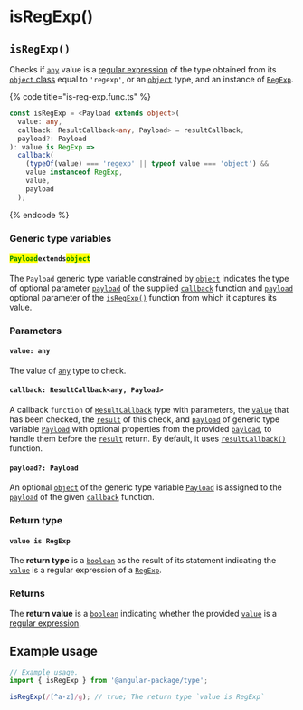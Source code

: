 # isRegExp()

## `isRegExp()`

Checks if [`any`](https://www.typescriptlang.org/docs/handbook/2/everyday-types.html#any) value is a [regular expression](https://developer.mozilla.org/en-US/docs/Web/JavaScript/Guide/Regular\_Expressions) of the type obtained from its [`object` class](https://developer.mozilla.org/en-US/docs/Web/JavaScript/Reference/Global\_Objects/Object/toString#using\_tostring\_to\_detect\_object\_class) equal to `'regexp'`, or an [`object`](https://developer.mozilla.org/en-US/docs/Web/JavaScript/Reference/Global\_Objects/Object) type, and an instance of [`RegExp`](https://developer.mozilla.org/en-US/docs/Web/JavaScript/Reference/Global\_Objects/RegExp).

{% code title="is-reg-exp.func.ts" %}
```typescript
const isRegExp = <Payload extends object>(
  value: any,
  callback: ResultCallback<any, Payload> = resultCallback,
  payload?: Payload
): value is RegExp =>
  callback(
    (typeOf(value) === 'regexp' || typeof value === 'object') &&
    value instanceof RegExp,
    value,
    payload
  );
```
{% endcode %}

### Generic type variables

#### <mark style="color:green;">**`Payload`**</mark>**`extends`**<mark style="color:green;">**`object`**</mark>

The `Payload` generic type variable constrained by [`object`](https://www.typescriptlang.org/docs/handbook/basic-types.html#object) indicates the type of optional parameter [`payload`](../types/resultcallback.md#payload-payload) of the supplied [`callback`](isregexp.md#callback-resultcallback-less-than-any-payload-greater-than) function and [`payload`](isregexp.md#payload-payload) optional parameter of the [`isRegExp()`](isregexp.md#isregexp) function from which it captures its value.

### Parameters

#### `value: any`

The value of [`any`](https://www.typescriptlang.org/docs/handbook/2/everyday-types.html#any) type to check.

#### `callback: ResultCallback<any, Payload>`

A callback `function` of [`ResultCallback`](../types/resultcallback.md) type with parameters, the [`value`](isregexp.md#value-any) that has been checked, the [`result`](../types/resultcallback.md#result-boolean) of this check, and [`payload`](../types/resultcallback.md#payload-payload) of generic type variable [`Payload`](isregexp.md#payloadextendsobject) with optional properties from the provided [`payload`](isregexp.md#payload-payload), to handle them before the [`result`](../types/resultcallback.md#result-boolean) return. By default, it uses [`resultCallback()`](../helper/resultcallback.md) function.

#### `payload?: Payload`

An optional [`object`](https://developer.mozilla.org/en-US/docs/Web/JavaScript/Reference/Global\_Objects/Object) of the generic type variable [`Payload`](isregexp.md#payloadextendsobject) is assigned to the [`payload`](../types/resultcallback.md#payload-payload) of the given [`callback`](isregexp.md#callback-resultcallback-less-than-any-payload-greater-than) function.

### Return type

#### `value is RegExp`

The **return type** is a [`boolean`](https://www.typescriptlang.org/docs/handbook/basic-types.html#boolean) as the result of its statement indicating the [`value`](isregexp.md#value-any) is a regular expression of a [`RegExp`](https://developer.mozilla.org/en-US/docs/Web/JavaScript/Reference/Global\_Objects/RegExp).

### Returns

The **return value** is a [`boolean`](https://developer.mozilla.org/en-US/docs/Web/JavaScript/Reference/Global\_Objects/Boolean) indicating whether the provided [`value`](isregexp.md#value-any) is a [regular expression](https://developer.mozilla.org/en-US/docs/Web/JavaScript/Guide/Regular\_Expressions).

## Example usage

```typescript
// Example usage.
import { isRegExp } from '@angular-package/type';

isRegExp(/[^a-z]/g); // true; The return type `value is RegExp`
```
